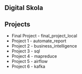 ## Digital Skola
## Projects
- Final Project - final_project_local
- Project 1 - automate_report
- Project 2 - business_intelligence
- Project 3 - sql
- Project 4 - mapreduce
- Project 5 - airflow
- Project 6 - kafka